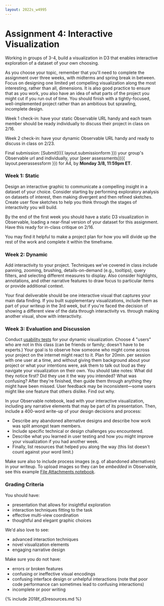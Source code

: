 ```yaml
---
layout: 2022s_w4995
---
```


# Assignment 4: Interactive Visualization

Working in groups of 3-4, build a visualization in D3 that enables interactive exploration of a dataset of your own choosing.

As you choose your topic, remember that you'll need to complete the assignment over three weeks, with midterms and spring break in between. Focus on designing one limited yet compelling visualization along the most interesting, rather than all, dimensions. It is also good practice to ensure that as you work, you also have an idea of what parts of the project you might cut if you run out of time. You should finish with a tightly-focused, well-implemented project rather than an ambitious but sprawling, incomplete design.

Week 1 check-in: have your static Observable URL handy and each team member should be ready individually to discuss their project in class on 2/16.

Week 2 check-in: have your dynamic Observable URL handy and ready to discuss in class on 2/23.

Final submission: [Submit]({{ layout.submissionform }}) your group's Observable url and individually, your [peer assessments]({{ layout.peerassessform }}) for A4, by **Monday 3/8, 11:59pm ET**.

### Week 1: Static

Design an interactive graphic to communicate a compelling insight in a dataset of your choice. Consider starting by performing exploratory analysis on datasets of interest, then making divergent and then refined sketches. Create user flow sketches to help you think through the stages of interactivity you will build.

By the end of the first week you should have a static D3 visualization in Observable, loading a near-final version of your dataset for this assignment. Have this ready for in-class critique on 2/16.

You may find it helpful to make a project plan for how you will divide up the rest of the work and complete it within the timeframe.

### Week 2: Dynamic

Add interactivity to your project. Techniques we've covered in class include panning, zooming, brushing, details-on-demand (e.g., tooltips), query filters, and selecting different measures to display. Also consider highlights, annotations, and other narrative features to draw focus to particular items or provide additional context.

Your final deliverable should be one interactive visual that captures your main data finding. If you built supplementary visualizations, include them as part of your writeup in the 3rd week, but if you're faced the decision of showing a different view of the data through interactivity vs. through making another visual, show with interactivity.

### Week 3: Evaluation and Discussion

Conduct [usability tests](https://faculty.washington.edu/ajko/books/design-methods/how-to-evaluate-empirically.html) for your dynamic visualization. Choose 4 "users" who are not in this class (can be friends or family; doesn't have to be experts.) Your goal is to observe how someone who might come across your project on the internet might react to it. Plan for 20min. per session with one user at a time, and without giving them background about your project or what your intentions were, ask them to talk out loud as they navigate your visualization on their own. You should take notes: What did they notice first? Did they use it the way you intended? What was confusing? After they're finished, then guide them through anything they might have been missed. User feedback may be inconsistent—some users might like one feature that others dislike. Find out why.

In your Observable notebook, lead with your interactive visualization, including any narrative elements that may be part of its presentation. Then, include a 400-word write-up of your design decisions and process:
- Describe any abandoned alternative designs and describe how work was split amongst team members.
- Include specific technical or design challenges you encountered.
- Describe what you learned in user testing and how you might improve your visualization if you had another week.
- Finally, list resources that helped you along the way (this list doesn't count against your word limit.)

Make sure also to include process images (e.g. of abandoned alternatives) in your writeup. To upload images so they can be _embedded_ in Observable, see this example [File Attachments notebook](https://observablehq.com/@observablehq/file-attachments).

### Grading Criteria

You should have:
-  presentation that allows for insightful exploration
-  interaction techniques fitting to the task
-  effective multi-view coordination
-  thoughtful and elegant graphic choices

We'd also love to see:
-   advanced interaction techniques
-   novel visualization elements
-   engaging narrative design

Make sure you do not have:
-   errors or broken features
-   confusing or ineffective visual encodings
-   confusing interface design or unhelpful interactions (note that poor code performance can sometimes lead to confusing interactions)
-   incomplete or poor writing

{% include 2018f_d3resources.md %}
